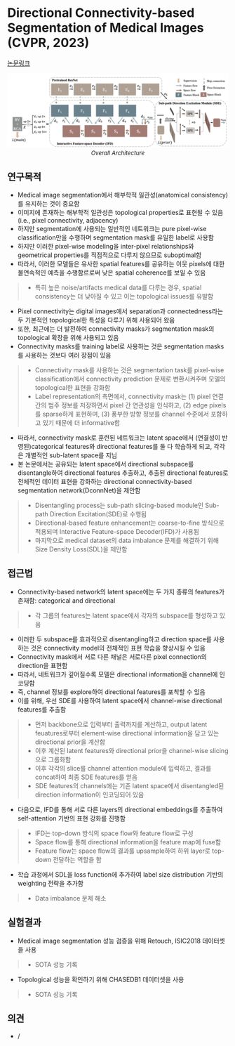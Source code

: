 # Directional Connectivity-based Segmentation of Medical Images (CVPR, 2023)

[논문링크](https://arxiv.org/abs/2304.00145)

<p align="center">
    <img width="600" alt='fig1' src="../img/yang2023directional.png?raw=true"></br>
    <em><font size=2>Overall Architecture</font></em>
</p>

## 연구목적
- Medical image segmentation에서 해부학적 일관성(anatomical consistency)를 유지하는 것이 중요함
- 이미지에 존재하는 해부학적 일관성은 topological properties로 표현될 수 있음 (i.e., pixel connectivity, adjacency)
- 하지만 segmentation에 사용되는 일반적인 네트워크는 pure pixel-wise classification만을 수행하며 segmentation mask를 유일한 label로 사용함
- 하지만 이러한 pixel-wise modeling을 inter-pixel relationships와 geometrical properties를 직접적으로 다루지 않으므로 suboptimal함
- 따라서, 이러한 모델들은 유사한 spatial features를 공유하는 이웃 pixels에 대한 불연속적인 예측을 수행함르로써 낮은 spatial coherence를 보일 수 있음
> - 특히 높은 noise/artifacts medical data를 다루는 경우, spatial consistency는 더 낮아질 수 있고 이는 topological issues를 유발함
- Pixel connectivity는 digital images에서 separation과 connectedness라는 두 기본적인 topological한 특성을 다루기 위해 사용되어 왔음
- 또한, 최근에는 더 발전하여 connectivity masks가 segmentation mask의 topological 확장을 위해 사용되고 있음
- Connectivity masks를 training label로 사용하는 것은 segmentation masks를 사용하는 것보다 여러 장점이 있음
> - Connectivity mask를 사용하는 것은 segmentation task를 pixel-wise classification에서 connectivity prediction 문제로 변환시켜주며 모델의 topological한 표현을 강화함
> - Label representation의 측면에서, connectivity mask는 (1) pixel 연결 간의 범주 정보를 저장하면서 pixel 간 연관성을 인식하고, (2) edge pixels를 sparse하게 표현하며, (3) 풍부한 방향 정보를 channel 수준에서 포함하고 있기 때문에 더 informative함
- 따라서, connectivity mask로 훈련된 네트워크는 latent space에서 (연결성이 반영된)categorical features와 directional features를 둘 다 학습하게 되고, 각각은 개별적인 sub-latent space를 지님
- 본 논문에서는 공유되는 latent space에서 directional subspace를 disentangle하여 directional features 추출하고, 추출된 directional features로 전체적인 데이터 표현을 강화하는 directional connectivity-based segmentation network(DconnNet)을 제안함
> - Disentangling process는 sub-path slicing-based module인 Sub-path Direction Excitation(SDE)로 수행됨
> - Directional-based feature enhancement는 coarse-to-fine 방식으로 적용되며 Interactive Feature-space Decoder(IFD)가 사용됨
> - 마지막으로 medical dataset의 data imbalance 문제를 해결하기 위해 Size Density Loss(SDL)을 제안함

## 접근법
- Connectivity-based network의 latent space에는 두 가지 종류의 features가 존재함: categorical and directional
> - 각 그룹의 features는 latent space에서 각자의 subspace를 형성하고 있음
- 이러한 두 subspace를 효과적으로 disentangling하고 direction space를 사용하는 것은 connectivity model의 전체적인 표현 학습을 향상시킬 수 있음
- Connectivity mask에서 서로 다른 채널은 서로다른 pixel connection의 direction을 표현함
- 따라서, 네트워크가 깊어질수록 모델은 directional information을 channel에 인코딩함
- 즉, channel 정보를 explore하여 directional features를 포착할 수 있음
- 이를 위해, 우선 SDE를 사용하여 latent space에서 channel-wise directional features를 추출함
> - 먼저 backbone으로 입력부터 출력까지를 계산하고, output latent feuatures로부터 element-wise directional information을 담고 있는 directional prior을 계산함
> - 이후 계산된 latent features와 directional prior을 channel-wise slicing으로 그룹화함
> - 이후 각각의 slice를 channel attention module에 입력하고, 결과를 concat하여 최종 SDE features를 얻음
> - SDE features의 channels에는 기존 latent space에서 disentangled된 direction information이 인코딩되어 있음
- 다음으로, IFD를 통해 서로 다른 layers의 directional embeddings를 추출하여 self-attention 기반의 표현 강화를 진행함
> - IFD는 top-down 방식의 space flow와 feature flow로 구성
> - Space flow를 통해 directional information을 feature map에 fuse함
> - Feature flow는 space flow의 결과를 upsample하여 하위 layer로 top-down 전달하는 역할을 함
- 학습 과정에서 SDL을 loss function에 추가하여 label size distribution 기반의 weighting 전략을 추가함 
> - Data imbalance 문제 해소

## 실험결과
- Medical image segmentation 성능 검증을 위해 Retouch, ISIC2018 데이터셋을 사용
> - SOTA 성능 기록
- Topological 성능을 확인하기 위해 CHASEDB1 데이터셋을 사용
> - SOTA 성능 기록

## 의견
- /